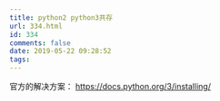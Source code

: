 ```yaml
---
title: python2 python3共存
url: 334.html
id: 334
comments: false
date: 2019-05-22 09:28:52
tags:
---
```


官方的解决方案： https://docs.python.org/3/installing/
